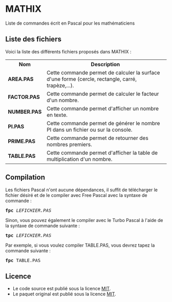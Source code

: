 # MATHIX
Liste de commandes écrit en Pascal pour les mathématiciens

<h2>Liste des fichiers</h2>

Voici la liste des différents fichiers proposés dans MATHIX :

<table>
	<tr>
		<th>Nom</th>
		<th>Description</th>	
	</tr>
	<tr>
		<td><b>AREA.PAS</b></td>
		<td>Cette commande permet de calculer la surface d'une forme (cercle, rectangle, carré, trapèze,...).</td>
	</tr>
	<tr>
		<td><b>FACTOR.PAS</b></td>
		<td>Cette commande permet de calculer le facteur d'un nombre.</td>
	</tr>
       <tr>
		<td><b>NUMBER.PAS</b></td>
		<td>Cette commande permet d'afficher un nombre en texte.</td>
	</tr>
        <tr>
		<td><b>PI.PAS</b></td>
		<td>Cette commande permet de générer le nombre PI dans un fichier ou sur la console.</td>
	</tr>	
	<tr>
		<td><b>PRIME.PAS</b></td> 
		<td>Cette commande permet de retourner des nombres premiers.</td>
	</tr>
	<tr>
		<td><b>TABLE.PAS</b></td>
		<td>Cette commande permet d'afficher la table de multiplication d'un nombre.</td>
	</tr>
</table>

<h2>Compilation</h2>
	
Les fichiers Pascal n'ont aucune dépendances, il suffit de télécharger le fichier désiré et de le compiler avec Free Pascal avec la syntaxe de commande  :

<pre><b>fpc</b> <i>LEFICHIER.PAS</i></pre>
	
Sinon, vous pouvez également le compiler avec le Turbo Pascal à l'aide de la syntaxe de commande suivante :	

<pre><b>tpc</b> <i>LEFICHIER.PAS</i></pre>
	
Par exemple, si vous voulez compiler TABLE.PAS, vous devrez tapez la commande suivante :

<pre><b>fpc</b> TABLE.PAS</pre>

<h2>Licence</h2>
<ul>
 <li>Le code source est publié sous la licence <a href="https://github.com/gladir/MATHIX/blob/main/LICENSE">MIT</a>.</li>
 <li>Le paquet original est publié sous la licence <a href="https://github.com/gladir/MATHIX/blob/main/LICENSE">MIT</a>.</li>
</ul>
